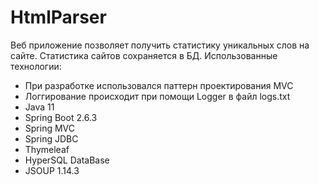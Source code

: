 # HtmlParser
Веб приложение позволяет получить статистику уникальных слов на сайте.
Статистика сайтов сохраняется в БД.
Использованные технологии:
* При разработке использовался паттерн проектирования MVC
* Логгирование происходит при помощи Logger в файл logs.txt
* Java 11
* Spring Boot 2.6.3
* Spring MVC
* Spring JDBC
* Thymeleaf
* HyperSQL DataBase
* JSOUP 1.14.3
